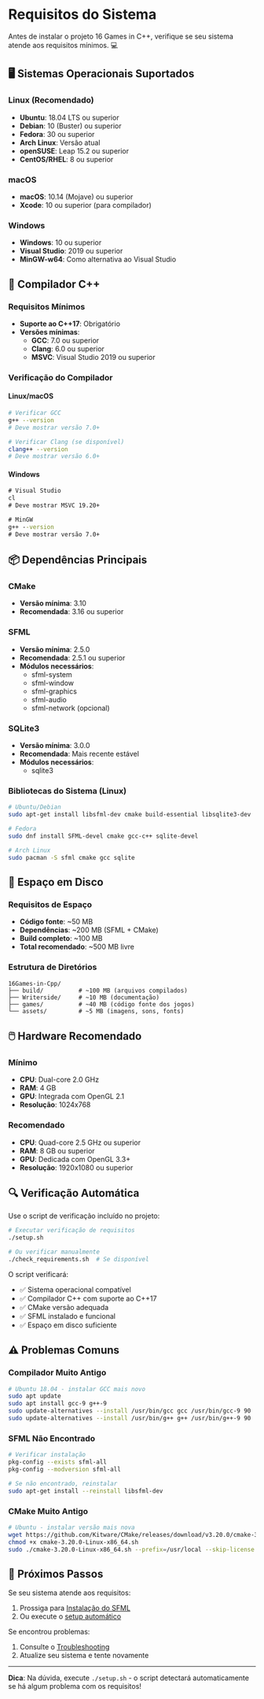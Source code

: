 # Requisitos do Sistema

Antes de instalar o projeto 16 Games in C++, verifique se seu sistema atende aos requisitos mínimos. 💻

## 🖥️ Sistemas Operacionais Suportados

### Linux (Recomendado)
- **Ubuntu**: 18.04 LTS ou superior
- **Debian**: 10 (Buster) ou superior  
- **Fedora**: 30 ou superior
- **Arch Linux**: Versão atual
- **openSUSE**: Leap 15.2 ou superior
- **CentOS/RHEL**: 8 ou superior

### macOS
- **macOS**: 10.14 (Mojave) ou superior
- **Xcode**: 10 ou superior (para compilador)

### Windows
- **Windows**: 10 ou superior
- **Visual Studio**: 2019 ou superior
- **MinGW-w64**: Como alternativa ao Visual Studio

## 🔧 Compilador C++

### Requisitos Mínimos
- **Suporte ao C++17**: Obrigatório
- **Versões mínimas**:
  - **GCC**: 7.0 ou superior
  - **Clang**: 6.0 ou superior
  - **MSVC**: Visual Studio 2019 ou superior

### Verificação do Compilador

#### Linux/macOS
```bash
# Verificar GCC
g++ --version
# Deve mostrar versão 7.0+

# Verificar Clang (se disponível)
clang++ --version
# Deve mostrar versão 6.0+
```

#### Windows
```cmd
# Visual Studio
cl
# Deve mostrar MSVC 19.20+

# MinGW
g++ --version
# Deve mostrar versão 7.0+
```

## 📦 Dependências Principais

### CMake
- **Versão mínima**: 3.10
- **Recomendada**: 3.16 ou superior

### SFML
- **Versão mínima**: 2.5.0
- **Recomendada**: 2.5.1 ou superior
- **Módulos necessários**:
  - sfml-system
  - sfml-window
  - sfml-graphics
  - sfml-audio
  - sfml-network (opcional)

### SQLite3
- **Versão mínima**: 3.0.0
- **Recomendada**: Mais recente estável
- **Módulos necessários**:
  - sqlite3

### Bibliotecas do Sistema (Linux)
```bash
# Ubuntu/Debian
sudo apt-get install libsfml-dev cmake build-essential libsqlite3-dev

# Fedora
sudo dnf install SFML-devel cmake gcc-c++ sqlite-devel

# Arch Linux
sudo pacman -S sfml cmake gcc sqlite
```

## 💾 Espaço em Disco

### Requisitos de Espaço
- **Código fonte**: ~50 MB
- **Dependências**: ~200 MB (SFML + CMake)
- **Build completo**: ~100 MB
- **Total recomendado**: ~500 MB livre

### Estrutura de Diretórios
```
16Games-in-Cpp/
├── build/          # ~100 MB (arquivos compilados)
├── Writerside/     # ~10 MB (documentação)
├── games/          # ~40 MB (código fonte dos jogos)
└── assets/         # ~5 MB (imagens, sons, fonts)
```

## 🖱️ Hardware Recomendado

### Mínimo
- **CPU**: Dual-core 2.0 GHz
- **RAM**: 4 GB
- **GPU**: Integrada com OpenGL 2.1
- **Resolução**: 1024x768

### Recomendado
- **CPU**: Quad-core 2.5 GHz ou superior
- **RAM**: 8 GB ou superior
- **GPU**: Dedicada com OpenGL 3.3+
- **Resolução**: 1920x1080 ou superior

## 🔍 Verificação Automática

Use o script de verificação incluído no projeto:

```bash
# Executar verificação de requisitos
./setup.sh

# Ou verificar manualmente
./check_requirements.sh  # Se disponível
```

O script verificará:
- ✅ Sistema operacional compatível
- ✅ Compilador C++ com suporte ao C++17
- ✅ CMake versão adequada
- ✅ SFML instalado e funcional
- ✅ Espaço em disco suficiente

## ⚠️ Problemas Comuns

### Compilador Muito Antigo
```bash
# Ubuntu 18.04 - instalar GCC mais novo
sudo apt update
sudo apt install gcc-9 g++-9
sudo update-alternatives --install /usr/bin/gcc gcc /usr/bin/gcc-9 90
sudo update-alternatives --install /usr/bin/g++ g++ /usr/bin/g++-9 90
```

### SFML Não Encontrado
```bash
# Verificar instalação
pkg-config --exists sfml-all
pkg-config --modversion sfml-all

# Se não encontrado, reinstalar
sudo apt-get install --reinstall libsfml-dev
```

### CMake Muito Antigo
```bash
# Ubuntu - instalar versão mais nova
wget https://github.com/Kitware/CMake/releases/download/v3.20.0/cmake-3.20.0-Linux-x86_64.sh
chmod +x cmake-3.20.0-Linux-x86_64.sh
sudo ./cmake-3.20.0-Linux-x86_64.sh --prefix=/usr/local --skip-license
```

## 🎯 Próximos Passos

Se seu sistema atende aos requisitos:
1. Prossiga para [Instalação do SFML](sfml-installation.md)
2. Ou execute o [setup automático](configuracao-ambiente.md#setup-automatico)

Se encontrou problemas:
1. Consulte o [Troubleshooting](troubleshooting-setup.md)
2. Atualize seu sistema e tente novamente

---

**Dica**: Na dúvida, execute `./setup.sh` - o script detectará automaticamente se há algum problema com os requisitos!